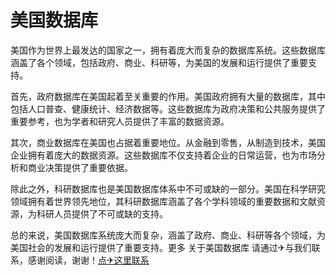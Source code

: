 # 美国数据库

美国作为世界上最发达的国家之一，拥有着庞大而复杂的数据库系统。这些数据库涵盖了各个领域，包括政府、商业、科研等，为美国的发展和运行提供了重要支持。

首先，政府数据库在美国起着至关重要的作用。美国政府拥有大量的数据库，其中包括人口普查、健康统计、经济数据等。这些数据库为政府决策和公共服务提供了重要参考，也为学者和研究人员提供了丰富的数据资源。

其次，商业数据库在美国也占据着重要地位。从金融到零售，从制造到技术，美国企业拥有着庞大的数据资源。这些数据库不仅支持着企业的日常运营，也为市场分析和商业决策提供了重要依据。

除此之外，科研数据库也是美国数据库体系中不可或缺的一部分。美国在科学研究领域拥有着世界领先地位，其科研数据库涵盖了各个学科领域的重要数据和文献资源，为科研人员提供了不可或缺的支持。

总的来说，美国数据库系统庞大而复杂，涵盖了政府、商业、科研等各个领域，为美国社会的发展和运行提供了重要支持。更多 关于美国数据库 请通过✈与我们联系，感谢阅读，谢谢！[点✈这里联系](https://ss.k02.cc)